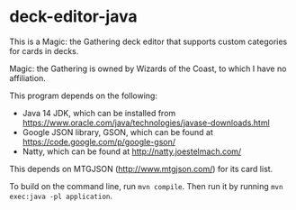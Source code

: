 # deck-editor-java
This is a Magic: the Gathering deck editor that supports custom categories for cards in decks.

Magic: the Gathering is owned by Wizards of the Coast, to which I have no affiliation.

This program depends on the following:
 - Java 14 JDK, which can be installed from https://www.oracle.com/java/technologies/javase-downloads.html
 - Google JSON library, GSON, which can be found at https://code.google.com/p/google-gson/
 - Natty, which can be found at http://natty.joestelmach.com/

This depends on MTGJSON (http://www.mtgjson.com/) for its card list.

To build on the command line, run `mvn compile`.  Then run it by running `mvn exec:java -pl application`.